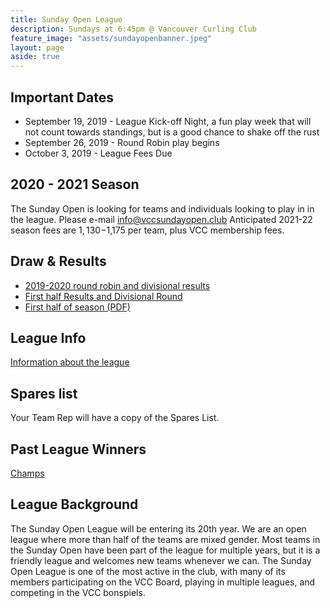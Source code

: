 ```yaml
---
title: Sunday Open League
description: Sundays at 6:45pm @ Vancouver Curling Club
feature_image: "assets/sundayopenbanner.jpeg"
layout: page
aside: true
---
```


## Important Dates
* September 19, 2019 - League Kick-off Night, a fun play week that will not count towards standings, but is a good chance to shake off the rust
* September 26, 2019 - Round Robin play begins
* October 3, 2019 - League Fees Due

## 2020 - 2021 Season
The Sunday Open is looking for teams and individuals looking to play in in the league. Please e-mail [info@vccsundayopen.club](mailto:info@vccsundayopen.club)
Anticipated 2021-22 season fees are $1,130-$1,175 per team, plus VCC membership fees.

## Draw & Results
* [2019-2020 round robin and divisional results](assets/SUNDAY_2020_AGGREGATE_RESULTS.pdf)
* [First half Results and Divisional Round](assets/sunday_open_divisional_2020.pdf)
* [First half of season (PDF)](assets/SUNDAY_LEAGUE_DRAW_2019_2020.pdf)

## League Info
[Information about the league](leagueinfo.html)

## Spares list
Your Team Rep will have a copy of the Spares List.

## Past League Winners
[Champs](pastchamps.html)

## League Background

The Sunday Open League will be entering its 20th year. We are an open
league where more than half of the teams are mixed gender. Most teams
in the Sunday Open have been part of the league for multiple years, but
it is a friendly league and welcomes new teams whenever we can. The Sunday
Open League is one of the most active in the club, with many of its members
participating on the VCC Board, playing in multiple leagues, and competing
in the VCC bonspiels.
